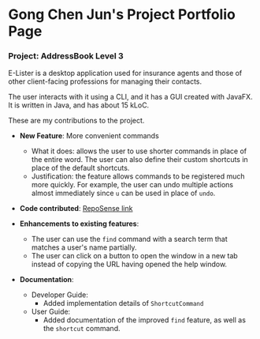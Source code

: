 # Gong Chen Jun's Project Portfolio Page
### Project: AddressBook Level 3

E-Lister is a desktop application used for insurance agents and those of other client-facing professions for managing their contacts.

The user interacts with it using a CLI, and it has a GUI created with JavaFX. It is written in Java, and has about 15 kLoC.

These are my contributions to the project.

-   **New Feature**: More convenient commands
    * What it does: allows the user to use shorter commands in place of the entire word. The user can also define their custom shortcuts in place of the default shortcuts.
    * Justification: the feature allows commands to be registered much more quickly. For example, the user can undo multiple actions almost immediately since `u` can be used in place of `undo`.
-   **Code contributed**: [RepoSense link](https://nus-cs2103-ay2223s2.github.io/tp-dashboard/?search=&sort=groupTitle&sortWithin=title&timeframe=commit&mergegroup=&groupSelect=groupByRepos&breakdown=true&checkedFileTypes=docs~functional-code~test-code~other&since=2023-02-17&tabOpen=true&tabType=zoom&zA=0x787af25e&zR=AY2223S2-CS2103T-T17-3%2Ftp%5Bmaster%5D&zACS=247.67299412915852&zS=2023-02-17&zFS=&zU=2023-04-05&zMG=false&zFTF=commit&zFGS=groupByRepos&zFR=false)

-   **Enhancements to existing features**:
    -   The user can use the `find` command with a search term that matches a user's name partially.
    -   The user can click on a button to open the window in a new tab instead of copying the URL having opened the help window.


-   **Documentation**: 
    - Developer Guide:
      - Added implementation details of `ShortcutCommand`
    - User Guide:
      - Added documentation of the improved `find` feature, as well as the `shortcut` command.
